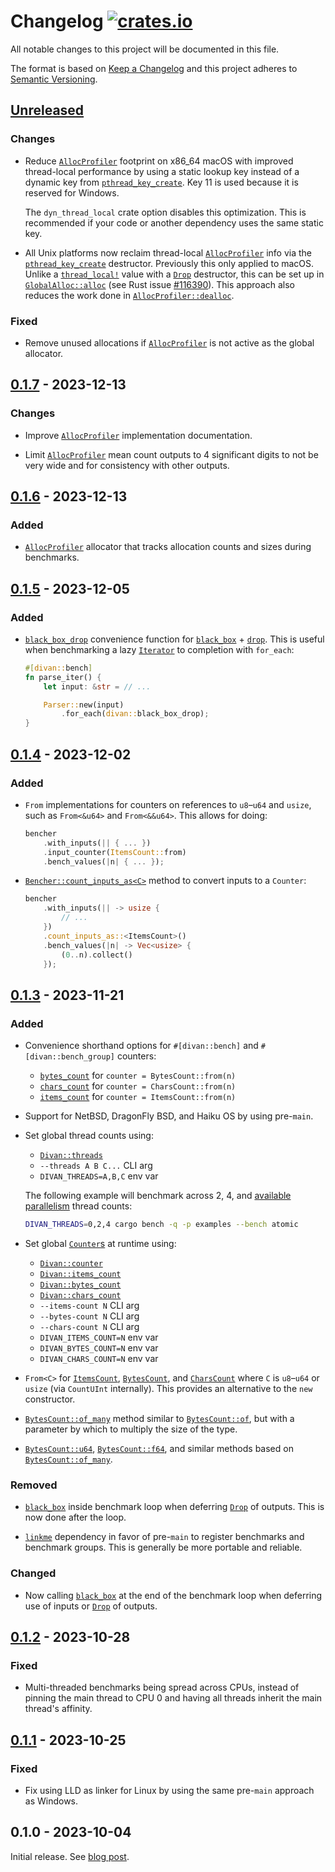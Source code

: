 # Changelog [![crates.io][crate-badge]][crate]

All notable changes to this project will be documented in this file.

The format is based on [Keep a Changelog](http://keepachangelog.com/en/1.0.0/)
and this project adheres to [Semantic
Versioning](http://semver.org/spec/v2.0.0.html).

## [Unreleased]

### Changes

- Reduce [`AllocProfiler`] footprint on x86_64 macOS with improved thread-local
  performance by using a static lookup key instead of a dynamic key from
  [`pthread_key_create`]. Key 11 is used because it is reserved for Windows.

  The `dyn_thread_local` crate option disables this optimization. This is
  recommended if your code or another dependency uses the same static key.

- All Unix platforms now reclaim thread-local [`AllocProfiler`] info via the
  [`pthread_key_create`] destructor. Previously this only applied to macOS.
  Unlike a [`thread_local!`] value with a [`Drop`] destructor, this can be set
  up in
  [`GlobalAlloc::alloc`](https://doc.rust-lang.org/std/alloc/trait.GlobalAlloc.html#tymethod.alloc)
  (see Rust issue [#116390](https://github.com/rust-lang/rust/issues/116390)).
  This approach also reduces the work done in
  [`AllocProfiler::dealloc`](https://docs.rs/divan/0.1/divan/struct.AllocProfiler.html#method.dealloc).

### Fixed

- Remove unused allocations if [`AllocProfiler`] is not active as the global
  allocator.

## [0.1.7] - 2023-12-13

### Changes

- Improve [`AllocProfiler`] implementation documentation.

- Limit [`AllocProfiler`] mean count outputs to 4 significant digits to not be
  very wide and for consistency with other outputs.

## [0.1.6] - 2023-12-13

### Added

- [`AllocProfiler`] allocator that tracks allocation counts and sizes during
  benchmarks.

## [0.1.5] - 2023-12-05

### Added

- [`black_box_drop`](https://docs.rs/divan/0.1.5/divan/fn.black_box_drop.html)
  convenience function for [`black_box`] + [`drop`][drop_fn]. This is useful
  when benchmarking a lazy [`Iterator`] to completion with `for_each`:

  ```rust
  #[divan::bench]
  fn parse_iter() {
      let input: &str = // ...

      Parser::new(input)
          .for_each(divan::black_box_drop);
  }
  ```

## [0.1.4] - 2023-12-02

### Added

- `From` implementations for counters on references to `u8`–`u64` and `usize`,
  such as `From<&u64>` and `From<&&u64>`. This allows for doing:

  ```rust
  bencher
      .with_inputs(|| { ... })
      .input_counter(ItemsCount::from)
      .bench_values(|n| { ... });
  ```

- [`Bencher::count_inputs_as<C>`](https://docs.rs/divan/0.1.4/divan/struct.Bencher.html#method.count_inputs_as)
  method to convert inputs to a `Counter`:

  ```rust
  bencher
      .with_inputs(|| -> usize {
          // ...
      })
      .count_inputs_as::<ItemsCount>()
      .bench_values(|n| -> Vec<usize> {
          (0..n).collect()
      });
  ```

## [0.1.3] - 2023-11-21

### Added

- Convenience shorthand options for `#[divan::bench]` and
  `#[divan::bench_group]` counters:
  - [`bytes_count`](https://docs.rs/divan/0.1.3/divan/attr.bench.html#bytes_count)
    for `counter = BytesCount::from(n)`
  - [`chars_count`](https://docs.rs/divan/0.1.3/divan/attr.bench.html#chars_count)
    for `counter = CharsCount::from(n)`
  - [`items_count`](https://docs.rs/divan/0.1.3/divan/attr.bench.html#items_count)
    for `counter = ItemsCount::from(n)`

- Support for NetBSD, DragonFly BSD, and Haiku OS by using pre-`main`.

- Set global thread counts using:
  - [`Divan::threads`](https://docs.rs/divan/0.1.3/divan/struct.Divan.html#method.threads)
  - `--threads A B C...` CLI arg
  - `DIVAN_THREADS=A,B,C` env var

  The following example will benchmark across 2, 4, and [available parallelism]
  thread counts:

  ```sh
  DIVAN_THREADS=0,2,4 cargo bench -q -p examples --bench atomic
  ```

- Set global
  [`Counter`s](https://docs.rs/divan/0.1.3/divan/counter/trait.Counter.html) at
  runtime using:
  - [`Divan::counter`](https://docs.rs/divan/0.1.3/divan/struct.Divan.html#method.counter)
  - [`Divan::items_count`](https://docs.rs/divan/0.1.3/divan/struct.Divan.html#method.items_count)
  - [`Divan::bytes_count`](https://docs.rs/divan/0.1.3/divan/struct.Divan.html#method.bytes_count)
  - [`Divan::chars_count`](https://docs.rs/divan/0.1.3/divan/struct.Divan.html#method.chars_count)
  - `--items-count N` CLI arg
  - `--bytes-count N` CLI arg
  - `--chars-count N` CLI arg
  - `DIVAN_ITEMS_COUNT=N` env var
  - `DIVAN_BYTES_COUNT=N` env var
  - `DIVAN_CHARS_COUNT=N` env var

- `From<C>` for
  [`ItemsCount`](https://docs.rs/divan/0.1.3/divan/counter/struct.ItemsCount.html),
  [`BytesCount`](https://docs.rs/divan/0.1.3/divan/counter/struct.BytesCount.html),
  and
  [`CharsCount`](https://docs.rs/divan/0.1.3/divan/counter/struct.CharsCount.html)
  where `C` is `u8`–`u64` or `usize` (via `CountUInt` internally). This provides
  an alternative to the `new` constructor.

- [`BytesCount::of_many`](https://docs.rs/divan/0.1.3/divan/counter/struct.BytesCount.html#method.of_many)
  method similar to [`BytesCount::of`](https://docs.rs/divan/0.1/divan/counter/struct.BytesCount.html#method.of),
  but with a parameter by which to multiply the size of the type.

- [`BytesCount::u64`](https://docs.rs/divan/0.1.3/divan/counter/struct.BytesCount.html#method.u64),
  [`BytesCount::f64`](https://docs.rs/divan/0.1.3/divan/counter/struct.BytesCount.html#method.f64),
  and similar methods based on [`BytesCount::of_many`](https://docs.rs/divan/0.1.3/divan/counter/struct.BytesCount.html#method.of_many).

### Removed

- [`black_box`] inside benchmark loop when deferring [`Drop`] of outputs. This
  is now done after the loop.

- [`linkme`](https://docs.rs/linkme) dependency in favor of pre-`main` to
  register benchmarks and benchmark groups. This is generally be more portable
  and reliable.

### Changed

- Now calling [`black_box`] at the end of the benchmark loop when deferring use
  of inputs or [`Drop`] of outputs.

## [0.1.2] - 2023-10-28

### Fixed

- Multi-threaded benchmarks being spread across CPUs, instead of pinning the
  main thread to CPU 0 and having all threads inherit the main thread's
  affinity.

## [0.1.1] - 2023-10-25

### Fixed

- Fix using LLD as linker for Linux by using the same pre-`main` approach as
  Windows.

## 0.1.0 - 2023-10-04

Initial release. See [blog post](https://nikolaivazquez.com/blog/divan/).

[crate]:       https://crates.io/crates/divan
[crate-badge]: https://img.shields.io/crates/v/divan.svg

[Unreleased]: https://github.com/nvzqz/divan/compare/v0.1.7...HEAD
[0.1.7]: https://github.com/nvzqz/divan/compare/v0.1.6...v0.1.7
[0.1.6]: https://github.com/nvzqz/divan/compare/v0.1.5...v0.1.6
[0.1.5]: https://github.com/nvzqz/divan/compare/v0.1.4...v0.1.5
[0.1.4]: https://github.com/nvzqz/divan/compare/v0.1.3...v0.1.4
[0.1.3]: https://github.com/nvzqz/divan/compare/v0.1.2...v0.1.3
[0.1.2]: https://github.com/nvzqz/divan/compare/v0.1.1...v0.1.2
[0.1.1]: https://github.com/nvzqz/divan/compare/v0.1.0...v0.1.1

[`AllocProfiler`]: https://docs.rs/divan/0.1/divan/struct.AllocProfiler.html

[`black_box`]: https://doc.rust-lang.org/std/hint/fn.black_box.html
[`Drop`]: https://doc.rust-lang.org/std/ops/trait.Drop.html
[`Iterator`]: https://doc.rust-lang.org/std/iter/trait.Iterator.html
[available parallelism]: https://doc.rust-lang.org/std/thread/fn.available_parallelism.html
[drop_fn]: https://doc.rust-lang.org/std/mem/fn.drop.html
[`thread_local!`]: https://doc.rust-lang.org/std/macro.thread_local.html

[`pthread_key_create`]: https://pubs.opengroup.org/onlinepubs/9699919799/functions/pthread_key_create.html
